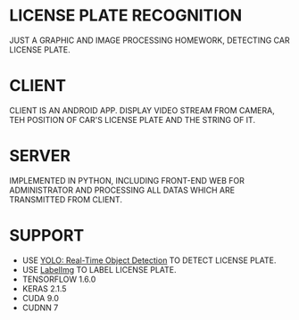 # LICENSE PLATE RECOGNITION

JUST A GRAPHIC AND IMAGE PROCESSING HOMEWORK, DETECTING CAR LICENSE PLATE.

# CLIENT

CLIENT IS AN ANDROID APP.
DISPLAY VIDEO STREAM FROM CAMERA, TEH POSITION OF CAR'S LICENSE PLATE AND THE STRING OF IT.

# SERVER

IMPLEMENTED IN PYTHON, INCLUDING FRONT-END WEB FOR ADMINISTRATOR AND PROCESSING ALL DATAS WHICH ARE TRANSMITTED FROM CLIENT.

# SUPPORT

- USE [YOLO: Real-Time Object Detection](https://github.com/qqwweee/keras-yolo3) TO DETECT LICENSE PLATE.
- USE [LabelImg](https://github.com/tzutalin/labelImg) TO LABEL LICENSE PLATE.
- TENSORFLOW 1.6.0
- KERAS 2.1.5
- CUDA 9.0
- CUDNN 7
